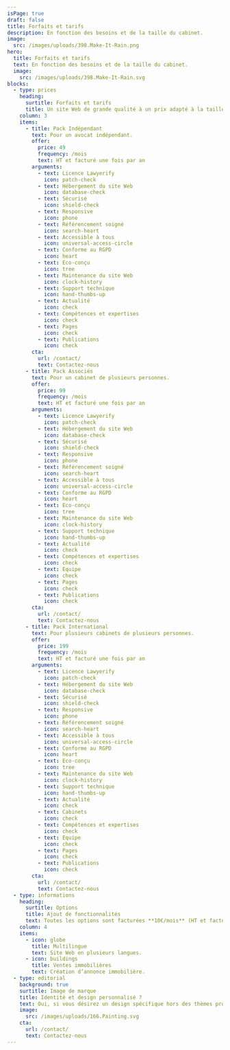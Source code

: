 ```yaml
---
isPage: true
draft: false
title: Forfaits et tarifs
description: En fonction des besoins et de la taille du cabinet.
image:
  src: /images/uploads/398.Make-It-Rain.png
hero:
  title: Forfaits et tarifs
  text: En fonction des besoins et de la taille du cabinet.
  image:
    src: /images/uploads/398.Make-It-Rain.svg
blocks:
  - type: prices
    heading:
      surtitle: Forfaits et tarifs
      title: Un site Web de grande qualité à un prix adapté à la taille du cabinet
    column: 3
    items:
      - title: Pack Indépendant
        text: Pour un avocat indépendant.
        offer:
          price: 49
          frequency: /mois
          text: HT et facturé une fois par an
        arguments:
          - text: Licence Lawyerify
            icon: patch-check
          - text: Hébergement du site Web
            icon: database-check
          - text: Sécurisé
            icon: shield-check
          - text: Responsive
            icon: phone
          - text: Référencement soigné
            icon: search-heart
          - text: Accessible à tous
            icon: universal-access-circle
          - text: Conforme au RGPD
            icon: heart
          - text: Eco-conçu
            icon: tree
          - text: Maintenance du site Web
            icon: clock-history
          - text: Support technique
            icon: hand-thumbs-up
          - text: Actualité
            icon: check
          - text: Compétences et expertises
            icon: check
          - text: Pages
            icon: check
          - text: Publications
            icon: check
        cta:
          url: /contact/
          text: Contactez-nous
      - title: Pack Associés
        text: Pour un cabinet de plusieurs personnes.
        offer:
          price: 99
          frequency: /mois
          text: HT et facturé une fois par an
        arguments:
          - text: Licence Lawyerify
            icon: patch-check
          - text: Hébergement du site Web
            icon: database-check
          - text: Sécurisé
            icon: shield-check
          - text: Responsive
            icon: phone
          - text: Référencement soigné
            icon: search-heart
          - text: Accessible à tous
            icon: universal-access-circle
          - text: Conforme au RGPD
            icon: heart
          - text: Eco-conçu
            icon: tree
          - text: Maintenance du site Web
            icon: clock-history
          - text: Support technique
            icon: hand-thumbs-up
          - text: Actualité
            icon: check
          - text: Compétences et expertises
            icon: check
          - text: Equipe
            icon: check
          - text: Pages
            icon: check
          - text: Publications
            icon: check
        cta:
          url: /contact/
          text: Contactez-nous
      - title: Pack International
        text: Pour plusieurs cabinets de plusieurs personnes.
        offer:
          price: 199
          frequency: /mois
          text: HT et facturé une fois par an
        arguments:
          - text: Licence Lawyerify
            icon: patch-check
          - text: Hébergement du site Web
            icon: database-check
          - text: Sécurisé
            icon: shield-check
          - text: Responsive
            icon: phone
          - text: Référencement soigné
            icon: search-heart
          - text: Accessible à tous
            icon: universal-access-circle
          - text: Conforme au RGPD
            icon: heart
          - text: Eco-conçu
            icon: tree
          - text: Maintenance du site Web
            icon: clock-history
          - text: Support technique
            icon: hand-thumbs-up
          - text: Actualité
            icon: check
          - text: Cabinets
            icon: check
          - text: Compétences et expertises
            icon: check
          - text: Equipe
            icon: check
          - text: Pages
            icon: check
          - text: Publications
            icon: check
        cta:
          url: /contact/
          text: Contactez-nous
  - type: informations
    heading:
      surtitle: Options
      title: Ajout de fonctionnalités
      text: Toutes les options sont facturées **10€/mois** (HT et facturé une fois par an).
    column: 4
    items:
      - icon: globe
        title: Multilingue
        text: Site Web en plusieurs langues.
      - icon: buildings
        title: Ventes immobilières
        text: Création d’annonce immobilière.
  - type: editorial
    background: true
    surtitle: Image de marque
    title: Identité et design personnalisé ?
    text: Oui, si vous désirez un design spécifique hors des thèmes proposés gratuitement, notre graphiste pourra dans ce cas intervenir pour réaliser les maquettes. Ceci engendrera un coût supplémentaire au démarage variable en fonction de vos besoins.
    image:
      src: /images/uploads/166.Painting.svg
    cta:
      url: /contact/
      text: Contactez-nous
---
```

